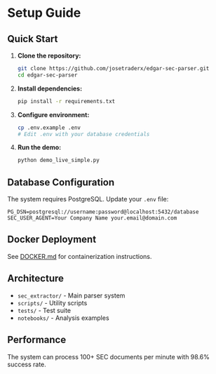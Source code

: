 # Setup Guide

## Quick Start

1. **Clone the repository:**
   ```bash
   git clone https://github.com/josetraderx/edgar-sec-parser.git
   cd edgar-sec-parser
   ```

2. **Install dependencies:**
   ```bash
   pip install -r requirements.txt
   ```

3. **Configure environment:**
   ```bash
   cp .env.example .env
   # Edit .env with your database credentials
   ```

4. **Run the demo:**
   ```bash
   python demo_live_simple.py
   ```

## Database Configuration

The system requires PostgreSQL. Update your `.env` file:

```env
PG_DSN=postgresql://username:password@localhost:5432/database
SEC_USER_AGENT=Your Company Name your.email@domain.com
```

## Docker Deployment

See [DOCKER.md](DOCKER.md) for containerization instructions.

## Architecture

- `sec_extractor/` - Main parser system
- `scripts/` - Utility scripts
- `tests/` - Test suite
- `notebooks/` - Analysis examples

## Performance

The system can process 100+ SEC documents per minute with 98.6% success rate.
